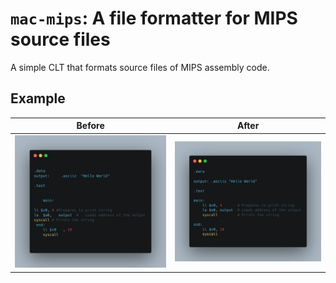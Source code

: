 # `mac-mips`: A file formatter for MIPS source files

A simple CLT that formats source files of MIPS assembly code.

## Example

|                 Before                  |                 After                 |
| :-------------------------------------: | :-----------------------------------: |
| ![Before Formatting](docs/before-1.png) | ![After Formatting](docs/after-1.png) |
